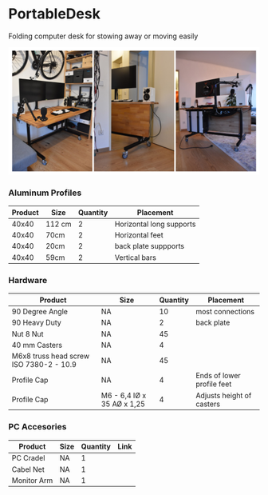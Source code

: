 # PortableDesk
Folding computer desk for stowing away or moving easily

<img src="https://github.com/theHeathLee/PortableDesk/blob/main/Images/banner.png?raw=true" alt="Normal Mode" width="800" />


### Aluminum Profiles
| Product       | Size                 | Quantity       | Placement |
|---------------|----------------------|----------------|-------|
| 40x40  | 112 cm      |   2   | Horizontal long supports
| 40x40  | 70cm        |   2   | Horizontal feet
| 40x40  | 20cm        |   2   | back plate suppports
| 40x40  | 59cm        |   2   | Vertical bars

### Hardware


| Product           | Size                 | Quantity       | Placement |
|-------------------|----------------------|----------------|-------|
| 90 Degree Angle   | NA      |   10   | most connections
| 90 Heavy Duty  | NA      |   2   | back plate
| Nut 8 Nut  | NA      |   45   | 
| 40 mm Casters  | NA      |   4   | 
| M6x8  truss head screw ISO 7380-2 - 10.9  | NA      |   45   | 
| Profile Cap  | NA      |   4   | Ends of lower profile feet
| Profile Cap  | M6 - 6,4 IØ x 35 AØ x 1,25       |   4   | Adjusts height of casters



### PC Accesories


| Product           | Size                 | Quantity       | Link |
|-------------------|----------------------|----------------|-------|
| PC Cradel   | NA      |   1   | 
| Cabel Net  | NA      |   1   | 
| Monitor Arm  | NA      |    1   | 